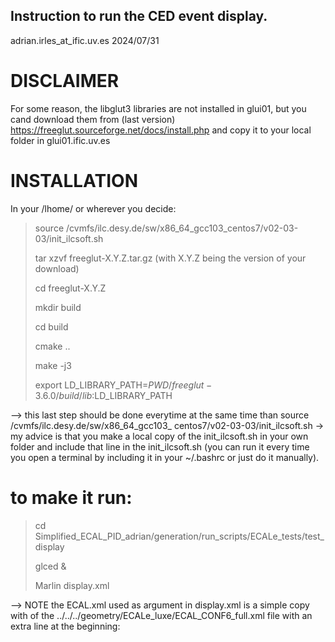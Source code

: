 ## Instruction to run the CED event display.
adrian.irles_at_ific.uv.es
2024/07/31

# DISCLAIMER

For some reason, the libglut3 libraries are not installed in glui01, but you cand download them from (last version) https://freeglut.sourceforge.net/docs/install.php and copy it to your local folder in glui01.ific.uv.es


# INSTALLATION

In your /lhome/ or wherever you decide:

> source /cvmfs/ilc.desy.de/sw/x86_64_gcc103_centos7/v02-03-03/init_ilcsoft.sh
> 
> tar xzvf freeglut-X.Y.Z.tar.gz (with X.Y.Z being the version of your download)
> 
> cd freeglut-X.Y.Z
> 
> mkdir build
> 
> cd build
> 
> cmake ..
> 
> make -j3
> 
> export LD_LIBRARY_PATH=${PWD}/freeglut-3.6.0/build/lib:$LD_LIBRARY_PATH
> 

--> this last step should be done everytime at the same time than source /cvmfs/ilc.desy.de/sw/x86_64_gcc103_
centos7/v02-03-03/init_ilcsoft.sh -> my  advice is that you make a local copy of        the init_ilcsoft.sh in your  own folder and include that line in the init_ilcsoft.sh   (you can run it every time you open a terminal by including it in your ~/.bashrc or just do it manually).


# to make it run:

> cd Simplified_ECAL_PID_adrian/generation/run_scripts/ECALe_tests/test_display
> 
> glced &
> 
> Marlin display.xml
> 

--> NOTE the ECAL.xml used as argument in display.xml is a simple copy with of the ../../../geometry/ECALe_luxe/ECAL_CONF6_full.xml file with an extra line	 at the beginning:

> <global detectorName="ECALe_LUXE" />
> 
